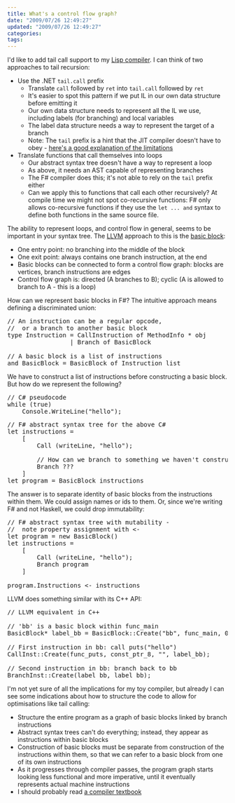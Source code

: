 ```yaml
---
title: What's a control flow graph?
date: "2009/07/26 12:49:27"
updated: "2009/07/26 12:49:27"
categories: 
tags: 
---
```

I'd like to add tail call support to my [Lisp compiler](http://www.partario.com/blog/2009/06/lisp-compiler-in-f-whats-next.html). I can think of two approaches to tail recursion:

* Use the .NET `tail.call` prefix
    * Translate `call` followed by `ret` into `tail.call` followed by `ret`
    * It's easier to spot this pattern if we put IL in our own data structure before emitting it
    * Our own data structure needs to represent all the IL we use, including labels (for branching) and local variables
    * The label data structure needs a way to represent the target of a branch
    * <span class="alt">Note:</span> The `tail` prefix is a hint that the JIT compiler doesn't have to obey - [here's a good explanation of the limitations](http://blogs.msdn.com/clrcodegeneration/archive/2009/05/11/tail-call-improvements-in-net-framework-4.aspx)
* Translate functions that call themselves into loops
    * Our abstract syntax tree doesn't have a way to represent a loop
    * As above, it needs an AST capable of representing branches
    * The F# compiler does this; it's not able to rely on the `tail` prefix either
    * Can we apply this to functions that call each other recursively? At compile time we might not spot co-recursive functions: F# only allows co-recursive functions if they use the `let ... and` syntax to define both functions in the same source file.

The ability to represent loops, and control flow in general, seems to be important in your syntax tree. The [LLVM](http://llvm.org/) approach to this is the [basic block](http://en.wikipedia.org/wiki/Basic_block):

* One entry point: no branching into the middle of the block
* One exit point: always contains one branch instruction, at the end
* Basic blocks can be connected to form a control flow graph: blocks are vertices, branch instructions are edges
* Control flow graph is: directed (A branches to B); cyclic (A is allowed to branch to A - this is a loop)

How can we represent basic blocks in F#? The intuitive approach means defining a discriminated union:

<pre class="brush: fsharp">
// An instruction can be a regular opcode, 
//  or a branch to another basic block
type Instruction = CallInstruction of MethodInfo * obj
                 | Branch of BasicBlock
                 
// A basic block is a list of instructions
and BasicBlock = BasicBlock of Instruction list
</pre>

We have to construct a list of instructions before constructing a basic block. But how do we represent the following?

<pre class="brush: csharp">
// C# pseudocode
while (true)
    Console.WriteLine("hello");
</pre>

<pre class="brush: fsharp">
// F# abstract syntax tree for the above C#
let instructions =
    [
        Call (writeLine, "hello");

        // How can we branch to something we haven't constructed yet?
        Branch ???
    ]
let program = BasicBlock instructions
</pre>

The answer is to separate identity of basic blocks from the instructions within them. We could assign names or ids to them. Or, since we're writing F# and not Haskell, we could drop immutability:

<pre class="brush: fsharp">
// F# abstract syntax tree with mutability - 
//  note property assignment with &lt;-
let program = new BasicBlock()
let instructions =
    [
        Call (writeLine, "hello");
        Branch program
    ]

program.Instructions &lt;- instructions
</pre>

LLVM does something similar with its C++ API:

<pre class="brush: cpp">
// LLVM equivalent in C++

// 'bb' is a basic block within func_main
BasicBlock* label_bb = BasicBlock::Create("bb", func_main, 0);

// First instruction in bb: call puts("hello")
CallInst::Create(func_puts, const_ptr_8, "", label_bb);

// Second instruction in bb: branch back to bb
BranchInst::Create(label_bb, label_bb);
</pre>

I'm not yet sure of all the implications for my toy compiler, but already I can see some indications about how to structure the code to allow for optimisations like tail calling:

* Structure the entire program as a graph of basic blocks linked by branch instructions
* Abstract syntax trees can't do everything; instead, they appear as instructions within basic blocks
* Construction of basic blocks must be separate from construction of the instructions within them, so that we can refer to a basic block from one of its own instructions
* As it progresses through compiler passes, the program graph starts looking less functional and more imperative, until it eventually represents actual machine instructions
* I should probably read [a compiler textbook](http://dragonbook.stanford.edu/)
